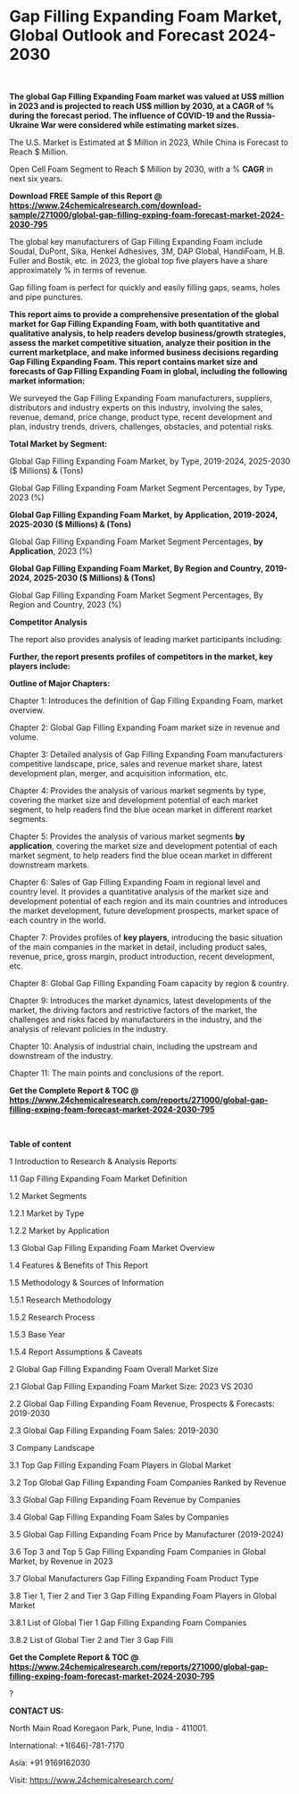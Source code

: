 <h1>Gap Filling Expanding Foam Market, Global Outlook and Forecast 2024-2030</h1><br/><p><strong>The global Gap Filling Expanding Foam market was valued at US$ million in 2023 and is projected to reach US$ million by 2030, at a <strong>CAGR</strong> of % during the forecast period. The influence of COVID-19 and the Russia-Ukraine War were considered while estimating market sizes.</strong></p>
 
 
 
 <p>The U.S. Market is Estimated at $ Million in 2023, While China is Forecast to Reach $ Million.</p>
 
 
 
 <p>Open Cell Foam Segment to Reach $ Million by 2030, with a % <strong>CAGR</strong> in next six years.</p>
 
 
 
 <div><b>Download FREE Sample of this Report @ <a href="https://www.24chemicalresearch.com/download-sample/271000/global-gap-filling-exping-foam-forecast-market-2024-2030-795">https://www.24chemicalresearch.com/download-sample/271000/global-gap-filling-exping-foam-forecast-market-2024-2030-795</a></b></div>
 
 
 
 <p>The global key manufacturers of Gap Filling Expanding Foam include Soudal, DuPont, Sika, Henkel Adhesives, 3M, DAP Global, HandiFoam, H.B. Fuller and Bostik, etc. in 2023, the global top five players have a share approximately % in terms of revenue.</p>
 
 
 
 <p>Gap filling foam is perfect for quickly and easily filling gaps, seams, holes and pipe punctures.</p>
 
 
 
 <p><strong>This report aims to provide a comprehensive presentation of the global market for Gap Filling Expanding Foam, with both quantitative and qualitative analysis, to help readers develop business/growth strategies, assess the market competitive situation, analyze their position in the current marketplace, and make informed business decisions regarding Gap Filling Expanding Foam. This report contains market size and forecasts of Gap Filling Expanding Foam in global, including the following market information:</strong></p>
 
 
 
 <p>We surveyed the Gap Filling Expanding Foam manufacturers, suppliers, distributors and industry experts on this industry, involving the sales, revenue, demand, price change, product type, recent development and plan, industry trends, drivers, challenges, obstacles, and potential risks.</p>
 
 
 
 <p><strong>Total Market by Segment:</strong></p>
 
 
 
 <p>Global Gap Filling Expanding Foam Market, by Type, 2019-2024, 2025-2030 ($ Millions) & (Tons)</p>
 
 
 
 <p>Global Gap Filling Expanding Foam Market Segment Percentages, by Type, 2023 (%)</p>
 
 
 
 <p><strong>Global Gap Filling Expanding Foam Market, <strong>by Application</strong>, 2019-2024, 2025-2030 ($ Millions) & (Tons)</strong></p>
 
 
 
 <p>Global Gap Filling Expanding Foam Market Segment Percentages, <strong>by Application</strong>, 2023 (%)</p>
 
 
 
 <p><strong>Global Gap Filling Expanding Foam Market, By Region and Country, 2019-2024, 2025-2030 ($ Millions) & (Tons)</strong></p>
 
 
 
 <p>Global Gap Filling Expanding Foam Market Segment Percentages, By Region and Country, 2023 (%)</p>
 
 
 
 <p><strong>Competitor Analysis</strong></p>
 
 
 
 <p>The report also provides analysis of leading market participants including:</p>
 
 
 
 <p><strong>Further, the report presents profiles of competitors in the market, <strong>key players</strong> include:</strong></p>
 
 
 
 <p><strong>Outline of Major Chapters:</strong></p>
 
 
 
 <p>Chapter 1: Introduces the definition of Gap Filling Expanding Foam, market overview.</p>
 
 
 
 <p>Chapter 2: Global Gap Filling Expanding Foam market size in revenue and volume.</p>
 
 
 
 <p>Chapter 3: Detailed analysis of Gap Filling Expanding Foam manufacturers competitive landscape, price, sales and revenue market share, latest development plan, merger, and acquisition information, etc.</p>
 
 
 
 <p>Chapter 4: Provides the analysis of various market segments by type, covering the market size and development potential of each market segment, to help readers find the blue ocean market in different market segments.</p>
 
 
 
 <p>Chapter 5: Provides the analysis of various market segments <strong>by application</strong>, covering the market size and development potential of each market segment, to help readers find the blue ocean market in different downstream markets.</p>
 
 
 
 <p>Chapter 6: Sales of Gap Filling Expanding Foam in regional level and country level. It provides a quantitative analysis of the market size and development potential of each region and its main countries and introduces the market development, future development prospects, market space of each country in the world.</p>
 
 
 
 <p>Chapter 7: Provides profiles of <strong>key players</strong>, introducing the basic situation of the main companies in the market in detail, including product sales, revenue, price, gross margin, product introduction, recent development, etc.</p>
 
 
 
 <p>Chapter 8: Global Gap Filling Expanding Foam capacity by region & country.</p>
 
 
 
 <p>Chapter 9: Introduces the market dynamics, latest developments of the market, the driving factors and restrictive factors of the market, the challenges and risks faced by manufacturers in the industry, and the analysis of relevant policies in the industry.</p>
 
 
 
 <p>Chapter 10: Analysis of industrial chain, including the upstream and downstream of the industry.</p>
 
 
 
 <p>Chapter 11: The main points and conclusions of the report.</p>
 
 
 
 <div><b>Get the Complete Report & TOC @ <a href="https://www.24chemicalresearch.com/reports/271000/global-gap-filling-exping-foam-forecast-market-2024-2030-795">https://www.24chemicalresearch.com/reports/271000/global-gap-filling-exping-foam-forecast-market-2024-2030-795</a></b></div>
 
 
 
 <p><br />
 
 <b>Table of content</b></p>
 
 
 
 <p>1 Introduction to Research & Analysis Reports<br />
 
 1.1 Gap Filling Expanding Foam Market Definition<br />
 
 1.2 Market Segments<br />
 
 1.2.1 Market by Type<br />
 
 1.2.2 Market by Application<br />
 
 1.3 Global Gap Filling Expanding Foam Market Overview<br />
 
 1.4 Features & Benefits of This Report<br />
 
 1.5 Methodology & Sources of Information<br />
 
 1.5.1 Research Methodology<br />
 
 1.5.2 Research Process<br />
 
 1.5.3 Base Year<br />
 
 1.5.4 Report Assumptions & Caveats<br />
 
 2 Global Gap Filling Expanding Foam Overall Market Size<br />
 
 2.1 Global Gap Filling Expanding Foam Market Size: 2023 VS 2030<br />
 
 2.2 Global Gap Filling Expanding Foam Revenue, Prospects & Forecasts: 2019-2030<br />
 
 2.3 Global Gap Filling Expanding Foam Sales: 2019-2030<br />
 
 3 Company Landscape<br />
 
 3.1 Top Gap Filling Expanding Foam Players in Global Market<br />
 
 3.2 Top Global Gap Filling Expanding Foam Companies Ranked by Revenue<br />
 
 3.3 Global Gap Filling Expanding Foam Revenue by Companies<br />
 
 3.4 Global Gap Filling Expanding Foam Sales by Companies<br />
 
 3.5 Global Gap Filling Expanding Foam Price by Manufacturer (2019-2024)<br />
 
 3.6 Top 3 and Top 5 Gap Filling Expanding Foam Companies in Global Market, by Revenue in 2023<br />
 
 3.7 Global Manufacturers Gap Filling Expanding Foam Product Type<br />
 
 3.8 Tier 1, Tier 2 and Tier 3 Gap Filling Expanding Foam Players in Global Market<br />
 
 3.8.1 List of Global Tier 1 Gap Filling Expanding Foam Companies<br />
 
 3.8.2 List of Global Tier 2 and Tier 3 Gap Filli</p>
 
 
 
 <div><b>Get the Complete Report & TOC @ <a href="https://www.24chemicalresearch.com/reports/271000/global-gap-filling-exping-foam-forecast-market-2024-2030-795">https://www.24chemicalresearch.com/reports/271000/global-gap-filling-exping-foam-forecast-market-2024-2030-795</a></b></div>
 
 
 
 <p>? </p>
 
 
 
 <p><b>CONTACT US:</b><br />
 
 North Main Road Koregaon Park, Pune, India - 411001.<br />
 
 International: +1(646)-781-7170<br />
 
 Asia: +91 9169162030<br />
 
 Visit: <a href="https://www.24chemicalresearch.com/">https://www.24chemicalresearch.com/</a></p>